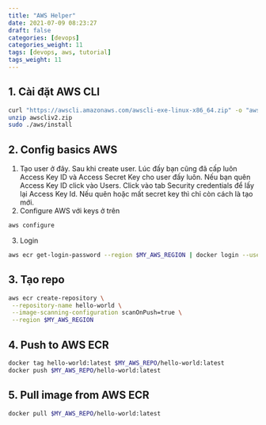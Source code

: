 ```yaml
---
title: "AWS Helper"
date: 2021-07-09 08:23:27
draft: false
categories: [devops]
categories_weight: 11
tags: [devops, aws, tutorial]
tags_weight: 11
---
```


## 1. Cài đặt AWS CLI
```sh
curl "https://awscli.amazonaws.com/awscli-exe-linux-x86_64.zip" -o "awscliv2.zip"
unzip awscliv2.zip
sudo ./aws/install
```
## 2. Config basics AWS
1. Tạo user ở đây. Sau khi create user. Lúc đấy bạn cũng đã cấp luôn Access Key ID và Access Secret Key cho user đấy luôn. Nếu bạn quên Access Key ID click vào Users. Click vào tab Security credentials để lấy lại Access Key Id. Nếu quên hoặc mất secret key thì chỉ còn cách là tạo mới.
2. Configure AWS với keys ở trên
  ```sh
  aws configure
  ```
3. Login
  ```sh
  aws ecr get-login-password --region $MY_AWS_REGION | docker login --username AWS --password-stdin $MY_AWS_REPO
  ```
## 3. Tạo repo
```sh
aws ecr create-repository \
 --repository-name hello-world \
 --image-scanning-configuration scanOnPush=true \
 --region $MY_AWS_REGION
```

## 4. Push to AWS ECR
```sh
docker tag hello-world:latest $MY_AWS_REPO/hello-world:latest
docker push $MY_AWS_REPO/hello-world:latest
```

## 5. Pull image from AWS ECR
```sh
docker pull $MY_AWS_REPO/hello-world:latest
```